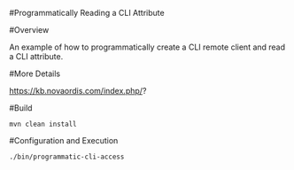 #Programmatically Reading a CLI Attribute

#Overview

An example of how to programmatically create a CLI remote client and read a CLI attribute.

#More Details

https://kb.novaordis.com/index.php/?

#Build

```
mvn clean install
```

#Configuration and Execution

```
./bin/programmatic-cli-access
```



